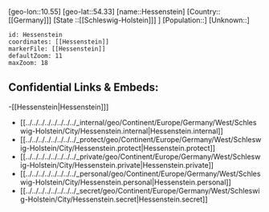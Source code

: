 ﻿---
location: [54.33,10.55]
mapzoom: [7,12] 
mapmarker: city 
type: City
tags:
- geo/City


SpocWebEntityId: 30928
isDeleted: false
confidential: public

---
[geo-lon::10.55]
[geo-lat::54.33]
[name::Hessenstein]
[Country::[[Germany]]]
[State ::[[Schleswig-Holstein]]] ]
[Population::]
[Unknown::]


```leaflet
id: Hessenstein
coordinates: [[Hessenstein]]
markerFile: [[Hessenstein]]
defaultZoom: 11 
maxZoom: 18
```


## Confidential Links & Embeds: 
-[[Hessenstein|Hessenstein]]] 
- [[../../../../../../../../_internal/geo/Continent/Europe/Germany/West/Schleswig-Holstein/City/Hessenstein.internal|Hessenstein.internal]] 
- [[../../../../../../../../_protect/geo/Continent/Europe/Germany/West/Schleswig-Holstein/City/Hessenstein.protect|Hessenstein.protect]] 
- [[../../../../../../../../_private/geo/Continent/Europe/Germany/West/Schleswig-Holstein/City/Hessenstein.private|Hessenstein.private]] 
- [[../../../../../../../../_personal/geo/Continent/Europe/Germany/West/Schleswig-Holstein/City/Hessenstein.personal|Hessenstein.personal]] 
- [[../../../../../../../../_secret/geo/Continent/Europe/Germany/West/Schleswig-Holstein/City/Hessenstein.secret|Hessenstein.secret]] 
